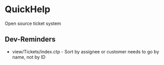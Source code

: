 # QuickHelp

Open source ticket system

## Dev-Reminders

* view/Tickets/index.ctp - Sort by assignee or customer needs to go by name, not by ID